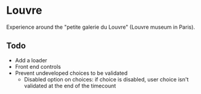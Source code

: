 # Louvre

Experience around the "petite galerie du Louvre" (Louvre museum in Paris).

## Todo

- Add a loader
- Front end controls
- Prevent undeveloped choices to be validated
  - Disabled option on choices: if choice is disabled, user choice isn't validated at the end of the timecount
